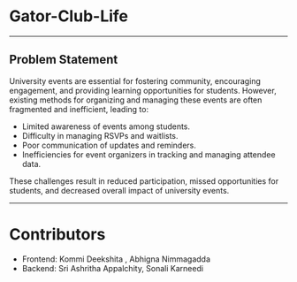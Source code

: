 # Gator-Club-Life



---

## Problem Statement
University events are essential for fostering community, encouraging engagement, and providing learning opportunities for students. However, existing methods for organizing and managing these events are often fragmented and inefficient, leading to:

- Limited awareness of events among students.
- Difficulty in managing RSVPs and waitlists.
- Poor communication of updates and reminders.
- Inefficiencies for event organizers in tracking and managing attendee data.

These challenges result in reduced participation, missed opportunities for students, and decreased overall impact of university events.

---


# Contributors
- Frontend: Kommi Deekshita , Abhigna Nimmagadda
- Backend: Sri Ashritha Appalchity, Sonali Karneedi
